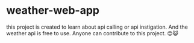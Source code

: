 # weather-web-app
this project is created to learn about api calling or api instigation. And the weather api is free to use. Anyone can contribute to this project. 😊😺
